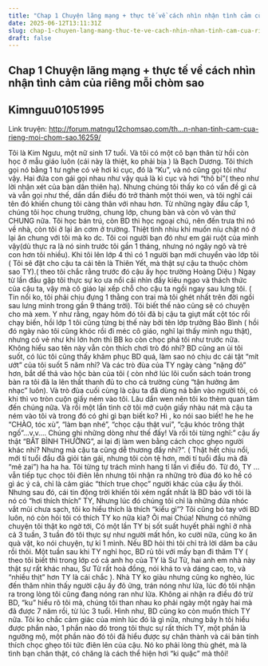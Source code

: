 ```yaml
---
title: "Chap 1 Chuyện lãng mạng + thực tế về cách nhìn nhận tình cảm của riêng mỗi chòm sao"
date: 2025-06-12T13:11:31Z
slug: chap-1-chuyen-lang-mang-thuc-te-ve-cach-nhin-nhan-tinh-cam-cua-rieng-moi-chom-sao
draft: false
---
```


## Chap 1 Chuyện lãng mạng + thực tế về cách nhìn nhận tình cảm của riêng mỗi chòm sao

## Kimnguu01051995

Link truyện: http://forum.matngu12chomsao.com/th...n-nhan-tinh-cam-cua-rieng-moi-chom-sao.16259/
 
Tôi là Kim Ngưu, một nữ sinh 17 tuổi. Và tôi có một cô bạn thân từ hồi còn học ở mẫu giáo luôn (cái này là thiệt, ko phải bịa ) là Bạch Dương. Tôi thích gọi nó bằng 1 tư nghe có vẻ hơi kì cục, đó là “Ku”, và nó cũng gọi tôi như vậy. Hai đứa con gái gọi nhau như vậy quả là kì cục và hơi “thô bỉ”( theo như lời nhận xét của bàn dân thiên hạ). Nhưng chúng tôi thấy ko có vấn đề gì cả và vẫn gọi như thế, dần dần điều đó trở thành một thói wen, và tôi nghĩ cái tên đó khiến chung tôi càng thân với nhau hơn.
Từ những ngày đầu cấp 1, chúng tôi học chung trường, chung lớp, chung bàn và còn vô vàn thứ CHUNG nữa. Tôi học bán trú, còn BD thì học ngoại chú, nên đến trưa thì nó về nhà, còn tôi ở lại ăn cơm ở trường. Thiệt tình nhìu khi muốn níu chặt nó ở lại ăn chung với tôi mà ko dc. Tôi coi người bạn đó như em gái ruột của mình vậy(dù thực ra là nó sinh trước tôi gần 1 tháng, nhưng nó ngây ngô và trẻ con hơn tôi nhiều).
Khi tôi lên lớp 4 thì có 1 người bạn mới chuyển vào lớp tôi ( Tôi sẽ đặt cho cậu ta cái tên là Thiên Yết, mà thật sự cậu ta thuộc chòm sao TY).( theo tôi chắc rằng trước đó cậu ấy học trường Hoàng Diệu ) Ngay từ lần đầu gặp tôi thực sự ko ưa nổi cái nhìn đầy kiêu ngạo và thách thức của cậu ta, vậy mà cô giáo lại xếp chỗ cho cậu ta ngồi ngay sau lưng tôi. ( Tin nổi ko, tôi phải chịu đựng 1 thằng con trai mà tôi ghét nhất trên đời ngồi sau lưng mình trong gần 9 tháng trời). Tôi biết thế nào cũng sẽ có chuyện cho mà xem. Y như rằng, ngay hôm đó tôi đã bị cậu ta giựt mất cột tóc rồi chạy biến, hồi lớp 1 tôi cũng từng bị thế này bởi tên lớp trưởng Bảo Bình ( hồi đó ngày nào tôi cũng khóc rồi đi méc cô giáo, nghĩ lại thấy mình ngu thật), nhưng có vẻ như khi lớn hơn thì BB ko còn chọc phá tôi như trước nữa. Không hiểu sao tên này vẫn còn thích chơi trò đó nhỉ? BD cũng an ủi tôi suốt, có lúc tôi cũng thấy khâm phục BD quá, làm sao nó chịu dc cái tật “mít ướt” của tôi suốt 5 năm nhỉ?
Và các trò đùa của TY ngày càng “nặng đô” hơn, bắt dế thả vào hộc bàn của tôi ( còn nhớ lúc lôi cuốn sách toán trong bàn ra tôi đã la lên thất thanh đủ to cho cả trường cùng “tận hưởng âm nhạc” luôn).
Và trò đùa cuối cùng là cậu ta đã dùng ná bắn vào người tôi, có khi thì vo tròn cuộn giấy ném vào tôi. Lâu dần wen nên tôi ko thèm quan tâm đến chúng nữa. Và rồi một lần tình cờ tôi mở cuộn giấy nhàu nát mà cậu ta ném vào tôi và trong đó có ghi gì bạn biết ko? Hì , ko nói sao biết! he he he
“CHÀO, tóc xù”, “làm bạn nhé”, “chọc cậu thật vui”, “cậu khóc trông thật ngố”…v.v….
Chúng ghi những dòng như thế đấy! Và rồi tôi từng nghĩ:” cậu ấy thật “BẤT BÌNH THƯỜNG”, ai lại đị làm wen bằng cách chọc ghẹo người khác nhỉ? Nhưng mà cậu ta cũng dễ thương đấy nhỉ?”. ( Thật hết chịu nổi, mới tí tuổi đầu đã giỏi tán gái, nhưng tôi còn tệ hơn, mới tí tuổi đầu mà đã “mê zai”) ha ha ha. Tôi từng tự trách mình hang tỉ lần vì điều đó.
Từ đó, TY …vẫn tiếp tục chọc tôi điên lên nhưng tôi nhận ra những trò đùa đó ko hề có gì ác ý cả, chỉ là cảm giác “thích true chọc” người khác của cậu ấy thôi.
Nhưng sau đó, cái tin động trời khiến tôi xém ngất nhất là BD bảo với tôi là nó có “hơi thích thích” TY, Nhưng lúc đó chúng tôi chỉ là những đứa nhóc vắt mũi chưa sạch, tôi ko hiểu thích là thích “kiểu gì”?
Tôi cũng bó tay với BD luôn, nó còn hỏi tôi có thích TY ko nữa kìa? Ôi mai Chúa!
Nhưng có những chuyện tôi thật ko ngờ tới, Có một lần TY bị sốt suất huyết phải nghỉ ở nhà cả 3 tuần, 3 tuần đó tôi thực sự như người mất hồn, ko cười nữa, cũng ko ăn quà vặt, ko nói chuyện, tự kỉ 1 mình. Nếu BD hỏi thì tôi chỉ trả lời dăm ba câu rồi thôi. Một tuần sau khi TY nghỉ học, BD rủ tôi với mấy bạn đi thăm TY ( theo tôi biết thì trong lớp có cả anh họ của TY là Sư Tử, hai anh em nhà này thật sự rất khác nhau, Sư Tử rất hoà đồng, nói khá to và dáng cao, to, và “nhiều thịt” hơn TY là cái chắc ). Nhà TY ko giàu nhưng cũng ko nghèo, lúc đến thăm nhìn thấy người cậu ấy đỏ ửng, trán nóng như lửa, lúc đó tôi nhận ra trong lòng tôi cũng đang nóng ran như lửa. Không ai nhận ra điều đó trừ BD, “ku” hiểu rõ tôi mà, chúng tôi than nhau ko phải ngày một ngày hai mà đã được 7 năm rồi, từ lúc 3 tuổi.
Hình như, BD cũng ko còn muốn thích TY nữa. Tôi ko chắc cảm giác của mình lúc đó là gì nữa, nhưng bây h tôi hiểu được phần nào, 1 phần nào đó trong tôi thực sự rất thích TY, một phần là ngưỡng mộ, một phần nào đó tôi đã hiểu được sự chân thành và cái bản tính thích chọc ghẹo tôi tức điên lên của cậu. Nó ko phải lòng thù ghét, mà là tình bạn chân thật, có chăng là cách thể hiện hơi “ki quặc” mà thôi!